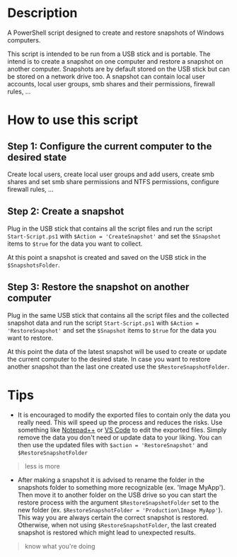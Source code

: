 # Description

A PowerShell script designed to create and restore snapshots of Windows computers. 

This script is intended to be run from a USB stick and is portable. The intend is to create a snapshot on one computer and restore a snapshot on another computer. Snapshots are by default stored on the USB stick but can be stored on a network drive too. A snapshot can contain local user accounts, local user groups, smb shares and their permissions, firewall rules, ...

# How to use this script

## Step 1: Configure the current computer to the desired state
Create local users, create local user groups and add users, create smb shares and set smb share permissions and NTFS permissions, configure firewall rules, ...

## Step 2: Create a snapshot
Plug in the USB stick that contains all the script files and run the script `Start-Script.ps1` with `$Action = 'CreateSnapshot'` and set the `$Snapshot` items to `$true` for the data you want to collect.

At this point a snapshot is created and saved on the USB stick in the `$SnapshotsFolder`.

## Step 3: Restore the snapshot on another computer
Plug in the same USB stick that contains all the script files and the collected snapshot data and run the script `Start-Script.ps1` with `$Action = 'RestoreSnapshot'` and set the `$Snapshot` items to `$true` for the data you want to restore.

At this point the data of the latest snapshot will be used to create or update the current computer to the desired state. In case you want to restore another snapshot than the last one created use the `$RestoreSnapshotFolder`.

 # Tips
- It is encouraged to modify the exported files to contain only the data you really need. This will speed up the process and reduces the risks. Use something like [Notepad++] or [VS Code] to edit the exported files. Simply remove the data you don't need or update data to your liking. You can then use the updated files with `$action = 'RestoreSnapshot'` and `$RestoreSnapshotFolder` 
> less is more

- After making a snapshot it is advised to rename the folder in the snapshots folder to something more recognizable (ex. 'Image MyApp'). Then move it to another folder on the USB drive so you can start the restore process with the argument `$RestoreSnapshotFolder` set to the new folder (ex. `$RestoreSnapshotFolder = 'Production\Image MyApp'`). This way you are always certain the correct snapshot is restored. Otherwise, when not using `$RestoreSnapshotFolder`, the last created snapshot is restored which might lead to unexpected results. 
> know what you're doing

[Notepad++]: https://notepad-plus-plus.org/
[VS Code]: https://code.visualstudio.com/